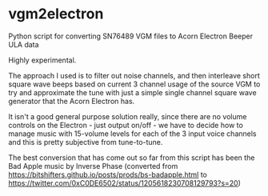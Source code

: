 # vgm2electron

Python script for converting SN76489 VGM files to Acorn Electron Beeper ULA data

Highly experimental.

The approach I used is to filter out noise channels, and then interleave short square wave beeps based on current 3 channel usage of the source VGM to try and approximate the tune with just a simple single channel square wave generator that the Acorn Electron has.

It isn't a good general purpose solution really, since there are no volume controls on the Electron - just output on/off - we have to decide how to manage music with 15-volume levels for each of the 3 input voice channels and this is pretty subjective from tune-to-tune.

The best conversion that has come out so far from this script has been the Bad Apple music by Inverse Phase (converted from https://bitshifters.github.io/posts/prods/bs-badapple.html to https://twitter.com/0xC0DE6502/status/1205618230708129793?s=20)
